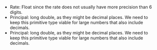 - Rate: Float since the rate does not usually have more precision than 6 digits.
- Principal: long double, as they might be decimal places. We need to keep this primitive type viable for large numbers that also include decimals.
- Principal: long double, as they might be decimal places. We need to keep this primitive type viable for large numbers that also include decimals.
